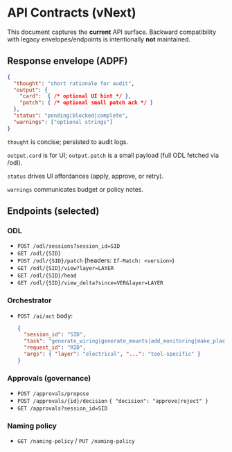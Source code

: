 # API Contracts (vNext)

This document captures the **current** API surface. Backward compatibility with legacy envelopes/endpoints is intentionally **not** maintained.

## Response envelope (ADPF)
```json
{
  "thought": "short rationale for audit",
  "output": {
    "card":  { /* optional UI hint */ },
    "patch": { /* optional small patch ack */ }
  },
  "status": "pending|blocked|complete",
  "warnings": ["optional strings"]
}
```
`thought` is concise; persisted to audit logs.

`output.card` is for UI; `output.patch` is a small payload (full ODL fetched via /odl).

`status` drives UI affordances (apply, approve, or retry).

`warnings` communicates budget or policy notes.

## Endpoints (selected)

### ODL
- `POST /odl/sessions?session_id=SID`
- `GET /odl/{SID}`
- `POST /odl/{SID}/patch` (headers: `If-Match: <version>`)
- `GET /odl/{SID}/view?layer=LAYER`
- `GET /odl/{SID}/head`
- `GET /odl/{SID}/view_delta?since=VER&layer=LAYER`

### Orchestrator
- `POST /ai/act`
  body:
  ```json
  {
    "session_id": "SID",
    "task": "generate_wiring|generate_mounts|add_monitoring|make_placeholders|replace_placeholders",
    "request_id": "RID",
    "args": { "layer": "electrical", "...": "tool-specific" }
  }
  ```

### Approvals (governance)
- `POST /approvals/propose`
- `POST /approvals/{id}/decision` `{ "decision": "approve|reject" }`
- `GET /approvals?session_id=SID`

### Naming policy
- `GET /naming-policy` / `PUT /naming-policy`
